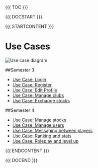 {{{ TOC }}}

{{{ DOCSTART }}}

{{{ STARTCONTENT }}}

# Use Cases

![Use case diagram](http://broking.club/img/doc/uc_diagram.png)

##Semester 3

* [Use Case: Login](?f=uc_login)
* [Use Case: Register](?f=uc_register)
* [Use Case: Edit Profile](?f=uc_editprofile)
* [Use Case: Manage clubs](?f=uc_manageclubs)
* [Use Case: Exchange stocks](?f=uc_exchangestocks)

##Semester 4

* [Use Case: Manage stocks](?f=uc_managestocks)
* [Use Case: Manage users](?f=uc_manageusers)
* [Use Case: Messaging between players](?f=uc_messaging)
* [Use Case: Ranking and stats](?f=uc_ranking)
* [Use Case: Roleplay and level up](?f=uc_roleplay)


{{{ ENDCONTENT }}}

{{{ DOCEND }}}
